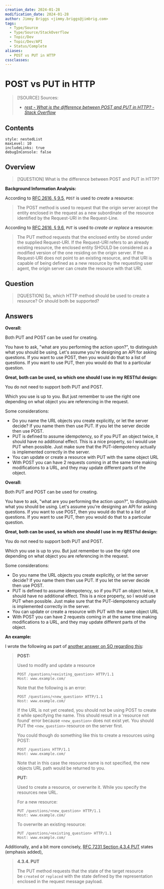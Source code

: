 ```yaml
---
creation_date: 2024-01-28
modification_date: 2024-01-28
author: Jimmy Briggs <jimmy.briggs@jimbrig.com>
tags:
  - Type/Source
  - Type/Source/StackOverflow
  - Topic/Dev
  - Topic/Dev/API
  - Status/Complete
aliases:
  - POST vs PUT in HTTP
cssclasses: 
---
```


# POST vs PUT in HTTP

> [!SOURCE] Sources:
> - *[rest - What is the difference between POST and PUT in HTTP? - Stack Overflow](https://stackoverflow.com/questions/630453/what-is-the-difference-between-post-and-put-in-http)*

## Contents

```table-of-contents
style: nestedList
maxLevel: 10
includeLinks: true
debugInConsole: false
```

## Overview

> [!QUESTION] What is the difference between POST and PUT in HTTP?

**Background Information Analysis:**

According to [RFC 2616, § 9.5](https://www.rfc-editor.org/rfc/rfc2616#section-9.5), `POST` is used to _create_ a resource:

> The POST method is used to request that the origin server accept the entity enclosed in the request as a new subordinate of the resource identified by the Request-URI in the Request-Line.

According to [RFC 2616, § 9.6](https://www.rfc-editor.org/rfc/rfc2616#section-9.6), `PUT` is used to _create or replace_ a resource:

> The PUT method requests that the enclosed entity be stored under the supplied Request-URI. If the Request-URI refers to an already existing resource, the enclosed entity SHOULD be considered as a modified version of the one residing on the origin server. If the Request-URI does not point to an existing resource, and that URI is capable of being defined as a new resource by the requesting user agent, the origin server can create the resource with that URI.

## Question

> [!QUESTION] So, which HTTP method should be used to create a resource? Or should both be supported?

## Answers

**Overall:**

Both PUT and POST can be used for creating.

You have to ask, "what are you performing the action upon?", to distinguish what you should be using. Let's assume you're designing an API for asking questions. If you want to use POST, then you would do that to a list of questions. If you want to use PUT, then you would do that to a particular question.

**Great, both can be used, so which one should I use in my RESTful design:**

You do not need to support both PUT and POST.

Which you use is up to you. But just remember to use the right one depending on what object you are referencing in the request.

Some considerations:

- Do you name the URL objects you create explicitly, or let the server decide? If you name them then use PUT. If you let the server decide then use POST.
- PUT is defined to assume idempotency, so if you PUT an object twice, it should have no additional effect. This is a nice property, so I would use PUT when possible. Just make sure that the PUT-idempotency actually is implemented correctly in the server.
- You can update or create a resource with PUT with the same object URL
- With POST you can have 2 requests coming in at the same time making modifications to a URL, and they may update different parts of the object.

**Overall:**

Both PUT and POST can be used for creating.

You have to ask, "what are you performing the action upon?", to distinguish what you should be using. Let's assume you're designing an API for asking questions. If you want to use POST, then you would do that to a list of questions. If you want to use PUT, then you would do that to a particular question.

**Great, both can be used, so which one should I use in my RESTful design:**

You do not need to support both PUT and POST.

Which you use is up to you. But just remember to use the right one depending on what object you are referencing in the request.

Some considerations:

- Do you name the URL objects you create explicitly, or let the server decide? If you name them then use PUT. If you let the server decide then use POST.
- PUT is defined to assume idempotency, so if you PUT an object twice, it should have no additional effect. This is a nice property, so I would use PUT when possible. Just make sure that the PUT-idempotency actually is implemented correctly in the server.
- You can update or create a resource with PUT with the same object URL
- With POST you can have 2 requests coming in at the same time making modifications to a URL, and they may update different parts of the object.

**An example:**

I wrote the following as part of [another answer on SO regarding this](https://stackoverflow.com/questions/256349/what-are-the-best-common-restful-url-verbs-and-actions/256359#256359):

> **POST:**
> 
> Used to modify and update a resource
> 
> ```
> POST /questions/<existing_question> HTTP/1.1
> Host: www.example.com/
> ```
> 
> Note that the following is an error:
> 
> ```
> POST /questions/<new_question> HTTP/1.1
> Host: www.example.com/
> ```
> 
> If the URL is not yet created, you should not be using POST to create it while specifying the name. This should result in a 'resource not found' error because `<new_question>` does not exist yet. You should PUT the `<new_question>` resource on the server first.
> 
> You could though do something like this to create a resources using POST:
> 
> ```
> POST /questions HTTP/1.1
> Host: www.example.com/
> ```
> 
> Note that in this case the resource name is not specified, the new objects URL path would be returned to you.
> 
> **PUT:**
> 
> Used to create a resource, or overwrite it. While you specify the resources new URL.
> 
> For a new resource:
> 
> ```
> PUT /questions/<new_question> HTTP/1.1
> Host: www.example.com/
> ```
> 
> To overwrite an existing resource:
> 
> ```
> PUT /questions/<existing_question> HTTP/1.1
> Host: www.example.com/
> ```

Additionally, and a bit more concisely, [RFC 7231 Section 4.3.4 PUT](https://www.rfc-editor.org/rfc/rfc7231#section-4.3.4) states (emphasis added),

> **4.3.4. PUT**
> 
> The PUT method requests that the state of the target resource be `created` or `replaced` with the state defined by the representation enclosed in the request message payload.